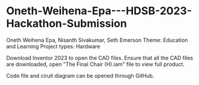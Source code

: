 # Oneth-Weihena-Epa---HDSB-2023-Hackathon-Submission
Oneth Weihena Epa, Nisanth Sivakumar, Seth Emerson Theme: Education and Learning Project types: Hardware

Download Inventor 2023 to open the CAD files. Ensure that all the CAD files are downloaded, open "The Final Chair (H).iam" file to view full product.

Code file and ciruit diagram can be opened through GitHub.
